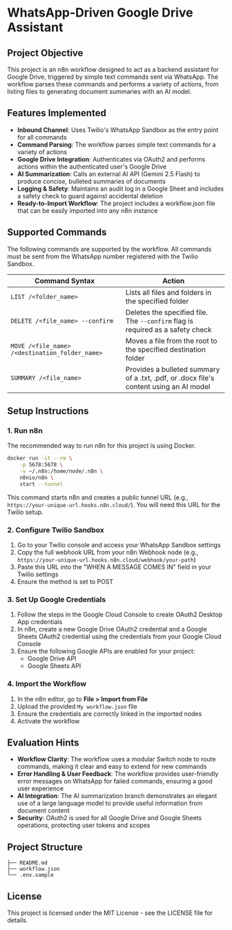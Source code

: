 #  WhatsApp-Driven Google Drive Assistant

## Project Objective

This project is an n8n workflow designed to act as a backend assistant for Google Drive, triggered by simple text commands sent via WhatsApp. The workflow parses these commands and performs a variety of actions, from listing files to generating document summaries with an AI model.

## Features Implemented

- **Inbound Channel**: Uses Twilio's WhatsApp Sandbox as the entry point for all commands
- **Command Parsing**: The workflow parses simple text commands for a variety of actions
- **Google Drive Integration**: Authenticates via OAuth2 and performs actions within the authenticated user's Google Drive
- **AI Summarization**: Calls an external AI API (Gemini 2.5 Flash) to produce concise, bulleted summaries of documents
- **Logging & Safety**: Maintains an audit log in a Google Sheet and includes a safety check to guard against accidental deletion
- **Ready-to-Import Workflow**: The project includes a workflow.json file that can be easily imported into any n8n instance

## Supported Commands

The following commands are supported by the workflow. All commands must be sent from the WhatsApp number registered with the Twilio Sandbox.

| Command Syntax | Action |
|----------------|--------|
| `LIST /<folder_name>` | Lists all files and folders in the specified folder |
| `DELETE /<file_name> --confirm` | Deletes the specified file. The `--confirm` flag is required as a safety check |
| `MOVE /<file_name> /<destination_folder_name>` | Moves a file from the root to the specified destination folder |
| `SUMMARY /<file_name>` | Provides a bulleted summary of a .txt, .pdf, or .docx file's content using an AI model |

## Setup Instructions

### 1. Run n8n

The recommended way to run n8n for this project is using Docker.

```bash
docker run -it --rm \
    -p 5678:5678 \
    -v ~/.n8n:/home/node/.n8n \
    n8nio/n8n \
    start --tunnel
```

This command starts n8n and creates a public tunnel URL (e.g., `https://your-unique-url.hooks.n8n.cloud/`). You will need this URL for the Twilio setup.

### 2. Configure Twilio Sandbox

1. Go to your Twilio console and access your WhatsApp Sandbox settings
2. Copy the full webhook URL from your n8n Webhook node (e.g., `https://your-unique-url.hooks.n8n.cloud/webhook/your-path`)
3. Paste this URL into the "WHEN A MESSAGE COMES IN" field in your Twilio settings
4. Ensure the method is set to POST

### 3. Set Up Google Credentials

1. Follow the steps in the Google Cloud Console to create OAuth2 Desktop App credentials
2. In n8n, create a new Google Drive OAuth2 credential and a Google Sheets OAuth2 credential using the credentials from your Google Cloud Console
3. Ensure the following Google APIs are enabled for your project:
   - Google Drive API
   - Google Sheets API

### 4. Import the Workflow

1. In the n8n editor, go to **File > Import from File**
2. Upload the provided `My workflow.json` file
3. Ensure the credentials are correctly linked in the imported nodes
4. Activate the workflow

## Evaluation Hints

- **Workflow Clarity**: The workflow uses a modular Switch node to route commands, making it clear and easy to extend for new commands
- **Error Handling & User Feedback**: The workflow provides user-friendly error messages on WhatsApp for failed commands, ensuring a good user experience
- **AI Integration**: The AI summarization branch demonstrates an elegant use of a large language model to provide useful information from document content
- **Security**: OAuth2 is used for all Google Drive and Google Sheets operations, protecting user tokens and scopes

## Project Structure

```
├── README.md
├── workflow.json
└── .env.sample
```


## License

This project is licensed under the MIT License - see the LICENSE file for details. 
